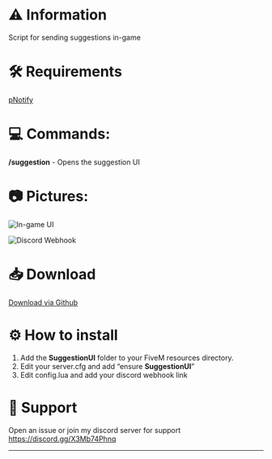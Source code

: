 # :warning: Information
Script for sending suggestions in-game


# :hammer_and_wrench: Requirements
[pNotify](https://forum.cfx.re/t/release-pnotify-in-game-js-notifications-using-noty/20659)

# :computer: **Commands:**
**/suggestion** - Opens the suggestion UI

# :camera: **Pictures:**
![In-game UI](https://i.imgur.com/zzIM0QM.png)

![Discord Webhook](https://i.imgur.com/mo25brm.png)

# :inbox_tray: Download
[Download via Github](https://github.com/Swqppingg/SuggestionUI)

# :gear: How to install
1. Add the **SuggestionUI** folder to your FiveM resources directory.
2. Edit your server.cfg and add “ensure **SuggestionUI**”
3. Edit config.lua and add your discord webhook link

# :wrench: Support
Open an issue or join my discord server for support
https://discord.gg/X3Mb74Phnq

---------------------------------------------------
